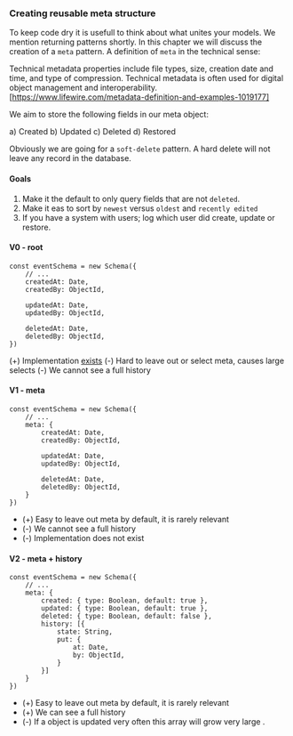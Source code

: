 ### Creating reusable meta structure

To keep code dry it is usefull to think about what unites your models. We mention returning patterns shortly. 
In this chapter we will discuss the creation of a `meta` pattern. A definition of `meta` in the technical sense:

Technical metadata properties include file types, size, creation date and time, and type of compression. Technical metadata is often used for digital object management and interoperability.
[https://www.lifewire.com/metadata-definition-and-examples-1019177]

We aim to store the following fields in our meta object:

a) Created
b) Updated
c) Deleted
d) Restored

Obviously we are going for a `soft-delete` pattern. A hard delete will not leave any record in the database. 

#### Goals 

1. Make it the default to only query fields that are not `deleted`.
2. Make it eas to sort by `newest` versus `oldest` and `recently edited`
3. If you have a system with users; log which user did create, update or restore.


#### V0 - root

```
const eventSchema = new Schema({
    // ...
    createdAt: Date,
    createdBy: ObjectId,

    updatedAt: Date,
    updatedBy: ObjectId,

    deletedAt: Date,
    deletedBy: ObjectId,
})
```

(+) Implementation [exists](https://www.npmjs.com/package/mongoose-delete)
(-) Hard to leave out or select meta, causes large selects
(-) We cannot see a full history

#### V1 - meta

```
const eventSchema = new Schema({
    // ...
    meta: {
        createdAt: Date,
        createdBy: ObjectId,

        updatedAt: Date,
        updatedBy: ObjectId,

        deletedAt: Date,
        deletedBy: ObjectId,
    }
})
```

 - (+) Easy to leave out meta by default, it is rarely relevant
 - (-) We cannot see a full history
 - (-) Implementation does not exist


#### V2 - meta + history

```
const eventSchema = new Schema({
    // ...
    meta: {
        created: { type: Boolean, default: true },
        updated: { type: Boolean, default: true },
        deleted: { type: Boolean, default: false },
        history: [{
            state: String,
            put: {
                at: Date,
                by: ObjectId,
            }
        }]
    }
})
```

 - (+) Easy to leave out meta by default, it is rarely relevant 
 - (+) We can see a full history
 - (-) If a object is updated very often this array will grow very large . 


